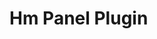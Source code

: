 <!-- This README file is going to be the one displayed on the Grafana.com website for your plugin -->

# Hm Panel Plugin


